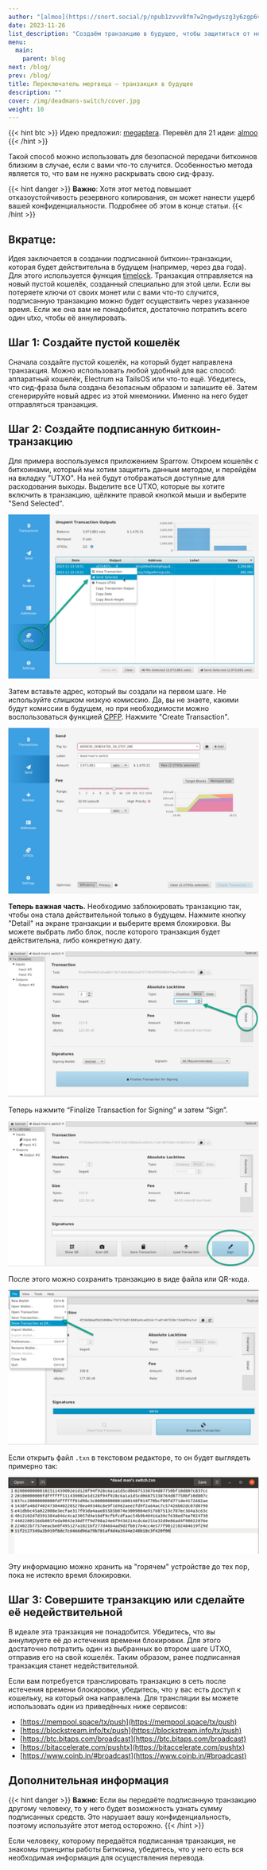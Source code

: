 ```yaml
---
author: "[almoo](https://snort.social/p/npub1zvvv8fm7w2ngwdyszg3y6zgp6vwqlht8zrr8wcmjaxjecrvpjfwsd0zs7w)"
date: 2023-11-26
list_description: "Создаём транзакцию в будущее, чтобы защититься от неприятностей в настоящем."
menu:
  main:
    parent: blog
next: /blog/
prev: /blog/
title: Переключатель мертвеца – транзакция в будущее
description: ""
cover: /img/deadmans-switch/cover.jpg
weight: 10
---
```


{{< hint btc >}}
Идею предложил: [megaptera](https://stacker.news/megaptera). Перевёл для 21 идеи: [almoo](https://snort.social/p/npub1zvvv8fm7w2ngwdyszg3y6zgp6vwqlht8zrr8wcmjaxjecrvpjfwsd0zs7w)
{{< /hint >}}

Такой способ можно использовать для безопасной передачи биткоинов близким в случае, если с вами что-то случится. Особенностью метода является то, что вам не нужно раскрывать свою сид-фразу.

{{< hint danger >}}
**Важно**: Хотя этот метод повышает отказоустойчивость резервного копирования, он может нанести ущерб вашей конфиденциальности. Подробнее об этом в конце статьи.
{{< /hint >}}

## Вкратце:

Идея заключается в создании подписанной биткоин-транзакции, которая будет действительна в будущем (например, через два года). Для этого используется функция [timelock](https://en.bitcoin.it/wiki/Timelock). Транзакция отправляется на новый пустой кошелёк, созданный специально для этой цели. Если вы потеряете ключи от своих монет или с вами что-то случится, подписанную транзакцию можно будет осуществить через указанное время. Если же она вам не понадобится, достаточно потратить всего один utxo, чтобы её аннулировать.

## Шаг 1: Создайте пустой кошелёк

Сначала создайте пустой кошелёк, на который будет направлена транзакция. Можно использовать любой удобный для вас способ: аппаратный кошелёк, Electrum на TailsOS или что-то ещё. Убедитесь, что сид-фраза была создана безопасным образом и запишите её. Затем сгенерируйте новый адрес из этой мнемоники. Именно на него будет отправляться транзакция.

## Шаг 2: Создайте подписанную биткоин-транзакцию

Для примера воспользуемся приложением Sparrow. Откроем кошелёк с биткоинами, который мы хотим защитить данным методом, и перейдём на вкладку "UTXO". На ней будут отображаться доступные для расходования выходы. Выделите все UTXO, которые вы хотите включить в транзакцию, щёлкните правой кнопкой мыши и выберите "Send Selected".

![sparrow_window](/img/deadmans-switch/01.jpg)

Затем вставьте адрес, который вы создали на первом шаге. Не используйте слишком низкую комиссию. Да, вы не знаете, какими будут комиссии в будущем, но при необходимости можно воспользоваться функцией [CPFP](https://bitcoinops.org/en/topics/cpfp/). Нажмите "Create Transaction".

![sparrow_window](/img/deadmans-switch/02.jpg)

**Теперь важная часть.** Необходимо заблокировать транзакцию так, чтобы она стала действительной только в будущем. Нажмите кнопку "Detail" на экране транзакции и выберите время блокировки. Вы можете выбрать либо блок, после которого транзакция будет действительна, либо конкретную дату.

![sparrow_window](/img/deadmans-switch/03.jpg)

Теперь нажмите “Finalize Transaction for Signing” и затем “Sign”.

![sparrow_window](/img/deadmans-switch/04.jpg)

После этого можно сохранить транзакцию в виде файла или QR-кода.

![sparrow_window](/img/deadmans-switch/05.jpg)

Если открыть файл `.txn` в текстовом редакторе, то он будет выглядеть примерно так:

![sparrow_window](/img/deadmans-switch/06.jpg)

Эту информацию можно хранить на "горячем" устройстве до тех пор, пока не истекло время блокировки.

## Шаг 3: Совершите транзакцию или сделайте её недействительной

В идеале эта транзакция не понадобится. Убедитесь, что вы аннулируете её до истечения времени блокировки. Для этого достаточно потратить один из выбранных во втором шаге UTXO, отправив его на свой кошелёк. Таким образом, ранее подписанная транзакция станет недействительной.

Если вам потребуется транслировать транзакцию в сеть после истечения времени блокировки, убедитесь, что у вас есть доступ к кошельку, на который она направлена. Для трансляции вы можете использовать один из приведённых ниже сервисов:

- [https://mempool.space/tx/push](https://mempool.space/tx/push)
- [https://blockstream.info/tx/push](https://blockstream.info/tx/push)
- [https://btc.bitaps.com/broadcast](https://btc.bitaps.com/broadcast)
- [https://bitaccelerate.com/pushtx](https://bitaccelerate.com/pushtx)
- [https://www.coinb.in/#broadcast](https://www.coinb.in/#broadcast)

## Дополнительная информация

{{< hint danger >}}
**Важно**: Если вы передаёте подписанную транзакцию другому человеку, то у него будет возможность узнать сумму подписанных средств. Это нарушает вашу конфиденциальность, поэтому используйте этот метод осторожно.
{{< /hint >}}

Если человеку, которому передаётся подписанная транзакция, не знакомы принципы работы Биткоина, убедитесь, что у него есть вся необходимая информация для осуществления перевода.